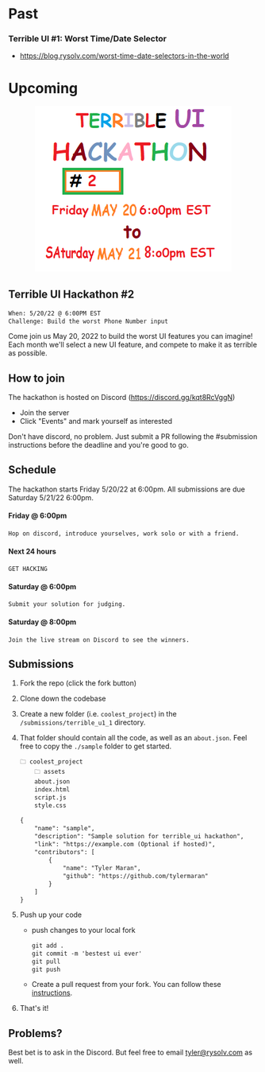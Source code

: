 # Past

### Terrible UI #1: Worst Time/Date Selector

-   https://blog.rysolv.com/worst-time-date-selectors-in-the-world

# Upcoming

<p align="center">
  <img src="./assets/terrible_ui_2.png" />
</p>

## Terrible UI Hackathon #2

```
When: 5/20/22 @ 6:00PM EST
Challenge: Build the worst Phone Number input
```

Come join us May 20, 2022 to build the worst UI features you can imagine! Each month we'll select a new UI feature, and compete to make it as terrible as possible.

## How to join

The hackathon is hosted on Discord (https://discord.gg/kqt8RcVggN)

-   Join the server
-   Click "Events" and mark yourself as interested

Don't have discord, no problem. Just submit a PR following the #submission instructions before the deadline and you're good to go.

## Schedule

The hackathon starts Friday 5/20/22 at 6:00pm. All submissions are due Saturday 5/21/22 6:00pm.

#### Friday @ 6:00pm

    Hop on discord, introduce yourselves, work solo or with a friend.

#### Next 24 hours

    GET HACKING

#### Saturday @ 6:00pm

    Submit your solution for judging.

#### Saturday @ 8:00pm

    Join the live stream on Discord to see the winners.

## Submissions

1. Fork the repo (click the fork button)
2. Clone down the codebase
3. Create a new folder (i.e. `coolest_project`) in the `/submissions/terrible_u1_1` directory.
4. That folder should contain all the code, as well as an `about.json`. Feel free to copy the `./sample` folder to get started.

    ```
    🗀 coolest_project
        🗀 assets
        about.json
        index.html
        script.js
        style.css
    ```

    ```
    {
        "name": "sample",
        "description": "Sample solution for terrible_ui hackathon",
        "link": "https://example.com (Optional if hosted)",
        "contributors": [
            {
                "name": "Tyler Maran",
                "github": "https://github.com/tylermaran"
            }
        ]
    }
    ```

5. Push up your code

    - push changes to your local fork
        ```
        git add .
        git commit -m 'bestest ui ever'
        git pull
        git push
        ```
    - Create a pull request from your fork. You can follow these [instructions](https://docs.github.com/en/pull-requests/collaborating-with-pull-requests/proposing-changes-to-your-work-with-pull-requests/creating-a-pull-request-from-a-fork).

6. That's it!

## Problems?

Best bet is to ask in the Discord. But feel free to email tyler@rysolv.com as well.
